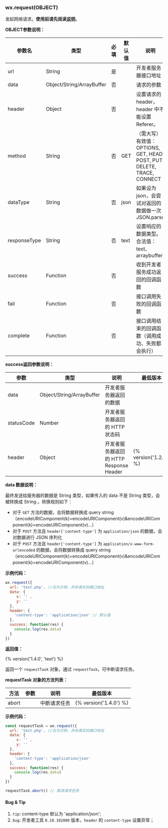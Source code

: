 ### wx.request(OBJECT)

发起网络请求。**使用前请先阅读[说明](./api-network.md)**。

**OBJECT参数说明：**

| 参数名       | 类型                      | 必填 | 默认值 | 说明                                                                    | 最低版本               |
|--------------|---------------------------|------|--------|-------------------------------------------------------------------------|------------------------|
| url          | String                    | 是   |        | 开发者服务器接口地址                                                    |                        |
| data         | Object/String/ArrayBuffer | 否   |        | 请求的参数                                                              |                        |
| header       | Object                    | 否   |        | 设置请求的 header，header 中不能设置 Referer。                          |                        |
| method       | String                    | 否   | GET    | （需大写）有效值：OPTIONS, GET, HEAD, POST, PUT, DELETE, TRACE, CONNECT |                        |
| dataType     | String                    | 否   | json   | 如果设为json，会尝试对返回的数据做一次 JSON.parse                       |                        |
| responseType | String                    | 否   | text   | 设置响应的数据类型。合法值：text、arraybuffer                           | {% version('1.7.0') %} |
| success      | Function                  | 否   |        | 收到开发者服务成功返回的回调函数                                        |                        |
| fail         | Function                  | 否   |        | 接口调用失败的回调函数                                                  |                        |
| complete     | Function                  | 否   |        | 接口调用结束的回调函数（调用成功、失败都会执行）                        |                        |

**success返回参数说明：**

| 参数       | 类型                      | 说明                                    | 最低版本               |
|------------|---------------------------|-----------------------------------------|------------------------|
| data       | Object/String/ArrayBuffer | 开发者服务器返回的数据                  |                        |
| statusCode | Number                    | 开发者服务器返回的 HTTP 状态码          |                        |
| header     | Object                    | 开发者服务器返回的 HTTP Response Header | {% version('1.2.0') %} |


**data 数据说明：**

最终发送给服务器的数据是 String 类型，如果传入的 data 不是 String 类型，会被转换成 String 。转换规则如下：

- 对于 `GET` 方法的数据，会将数据转换成 query string（encodeURIComponent(k)=encodeURIComponent(v)&encodeURIComponent(k)=encodeURIComponent(v)...）
- 对于 `POST` 方法且 `header['content-type']` 为 `application/json` 的数据，会对数据进行 JSON 序列化
- 对于 `POST` 方法且 `header['content-type']` 为 `application/x-www-form-urlencoded` 的数据，会将数据转换成 query string （encodeURIComponent(k)=encodeURIComponent(v)&encodeURIComponent(k)=encodeURIComponent(v)...）

**示例代码：**

```javascript
wx.request({
  url: 'test.php', //仅为示例，并非真实的接口地址
  data: {
     x: '' ,
     y: ''
  },
  header: {
  	'content-type': 'application/json' // 默认值
  },
  success: function(res) {
    console.log(res.data)
  }
})
```

**返回值：**

{% version('1.4.0', 'text') %}

返回一个 `requestTask` 对象，通过 `requestTask`，可中断请求任务。

**requestTask 对象的方法列表：**

| 方法  | 参数 | 说明         | 最低版本               |
|-------|------|--------------| ---------------------- |
| abort |      | 中断请求任务 | {% version('1.4.0') %} |

**示例代码：**

```javascript
const requestTask = wx.request({
  url: 'test.php', //仅为示例，并非真实的接口地址
  data: {
     x: '' ,
     y: ''
  },
  header: {
  	'content-type': 'application/json'
  },
  success: function(res) {
    console.log(res.data)
  }
})

requestTask.abort() // 取消请求任务
```

#### Bug & Tip

1. `tip`: content-type 默认为 'application/json';
1. `bug`: 开发者工具 `0.10.102800` 版本，`header` 的 `content-type` 设置异常；
